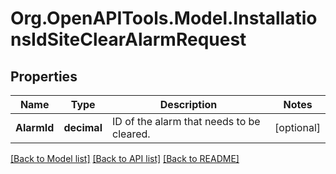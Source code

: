 # Org.OpenAPITools.Model.InstallationsIdSiteClearAlarmRequest

## Properties

Name | Type | Description | Notes
------------ | ------------- | ------------- | -------------
**AlarmId** | **decimal** | ID of the alarm that needs to be cleared. | [optional] 

[[Back to Model list]](../../README.md#documentation-for-models) [[Back to API list]](../../README.md#documentation-for-api-endpoints) [[Back to README]](../../README.md)

